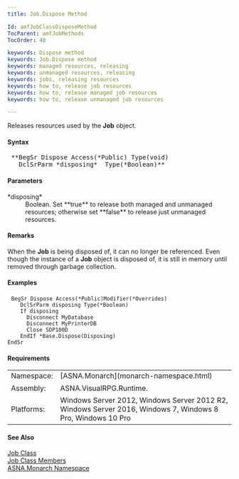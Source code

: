 ```yaml
---
title: Job.Dispose Method

Id: amfJobClassDisposeMethod
TocParent: amfJobMethods
TocOrder: 40

keywords: Dispose method
keywords: Job.Dispose method
keywords: managed resources, releasing
keywords: unmanaged resources, releasing
keywords: jobs, releasing resources
keywords: how to, release job resources
keywords: how to, release managed job resources
keywords: how to, release unmanaged job resources

---
```


Releases resources used by the **Job** object.
<!-- start -->

#### Syntax
<pre class="prettyprint"> **BegSr Dispose Access(*Public) Type(void)
   DclSrParm *disposing*  Type(*Boolean)**       </pre>

#### Parameters
<dl>
        <dt>
 *disposing* 
        </dt>
        <dd>Boolean. Set 
 **true**  to release both managed and unmanaged
        resources; otherwise set 
 **false**  to release just unmanaged
        resources.</dd>
</dl>

#### Remarks
When the **Job** is being disposed of, it can no longer be referenced. Even though the instance of a **Job** object is disposed of, it is still in memory until removed through garbage collection.
<!-- start -->

#### Examples
<pre class="prettyprint"> <code class="language-avr">BegSr Dispose Access(*Public)Modifier(*Overrides)
    DclSrParm disposing Type(*Boolean)
    If disposing
      Disconnect MyDatabase
      Disconnect MyPrinterDB
      Close SDP100D
    EndIf *Base.Dispose(Disposing)
EndSr</code></pre>

<!-- start -->

#### Requirements
<table class="dttable" cellspacing="0" cellpadding="4" width="60%">
           <colgroup>
            <col width="15%" style="font-weight:bold" />
            <col width="85%" />
          </colgroup>
          <tr>
            <td>Namespace:</td>
            <td>[ASNA.Monarch](monarch-namespace.html)</td>
          </tr>
          <tr>
            <td style="height: 29px">Assembly:</td>
            <td style="height: 29px">ASNA.VisualRPG.Runtime.</td>
          </tr>
         <tr>
            <td>Platforms:</td>
            <td> Windows Server 2012, Windows Server 2012 R2, Windows Server 2016, Windows 7, Windows 8 Pro, Windows 10 Pro</td>
         </tr>
</table>

<!-- end -->

#### See Also
[Job Class](job-class.html) <br clear="none" /> [Job Class Members](job-members.html) <br clear="none" /> [ASNA.Monarch Namespace](monarch-namespace.html) 
